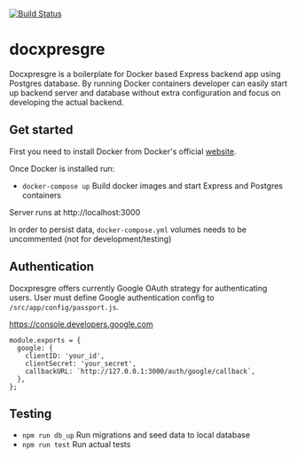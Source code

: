 [![Build Status](https://travis-ci.org/kmalanne/docxpresgre.svg?branch=master)](https://travis-ci.org/kmalanne/docxpresgre)

# docxpresgre

Docxpresgre is a boilerplate for Docker based Express backend app using Postgres database. By running Docker containers developer can easily start up backend server and database without extra configuration and focus on developing the actual backend.

## Get started

First you need to install Docker from Docker's official [website](https://www.docker.com/).

Once Docker is installed run:

* `docker-compose up` Build docker images and start Express and Postgres containers

Server runs at http://localhost:3000

In order to persist data, `docker-compose.yml` volumes needs to be uncommented (not for development/testing)

## Authentication

Docxpresgre offers currently Google OAuth strategy for authenticating users. User must define Google authentication config to `/src/app/config/passport.js`.

https://console.developers.google.com

```
module.exports = {
  google: {
    clientID: 'your_id',
    clientSecret: 'your_secret',
    callbackURL: `http://127.0.0.1:3000/auth/google/callback`,
  },
};
```

## Testing

* `npm run db_up` Run migrations and seed data to local database
* `npm run test` Run actual tests
